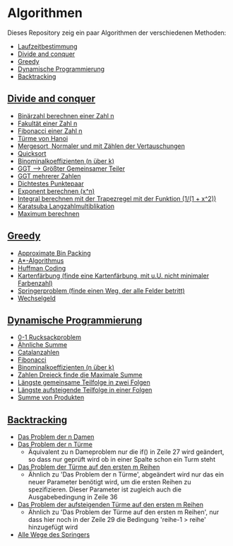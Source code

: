 # Algorithmen

Dieses Repository zeig ein paar Algorithmen der verschiedenen Methoden:

*  [Laufzeitbestimmung](./laufzeitbestimen.MD)
*  [Divide and conquer](https://github.com/gemohr/Algorithmen/tree/master/%20divide%20and%20conquer)
*  [Greedy](https://github.com/gemohr/Algorithmen/tree/master/%20divide%20and%20greedy)
*  [Dynamische Programmierung](https://github.com/gemohr/Algorithmen/tree/master/%20divide%20and%20dynamic)
*  [Backtracking](https://github.com/gemohr/Algorithmen/tree/master/backtracking)

## [Divide and conquer](https://github.com/gemohr/Algorithmen/tree/master/%20divide%20and%20conquer)

* [Binärzahl berechnen einer Zahl n](https://github.com/gemohr/Algorithmen/tree/master/%20divide%20and%20conquer/Bin%C3%A4rzahl)
* [Fakultät einer Zahl n](https://github.com/gemohr/Algorithmen/tree/master/%20divide%20and%20conquer/fakultaet)
* [Fibonacci einer Zahl n](https://github.com/gemohr/Algorithmen/tree/master/%20divide%20and%20conquer/fibonacci)
* [Türme von Hanoi](https://github.com/gemohr/Algorithmen/tree/master/%20divide%20and%20conquer/hanoi)
* [Mergesort, Normaler und mit Zählen der Vertauschungen](https://github.com/gemohr/Algorithmen/tree/master/%20divide%20and%20conquer/mergesort)
* [Quicksort](https://github.com/gemohr/Algorithmen/tree/master/%20divide%20and%20conquer/quicksort)
* [Binominalkoeffizienten (n über k)](https://github.com/gemohr/Algorithmen/tree/master/%20divide%20and%20conquer/binominalkoeffizient)
* [GGT --> Größter Gemeinsamer Teiler](https://github.com/gemohr/Algorithmen/tree/master/%20divide%20and%20conquer/groessterGemeinsamerTeiler)
* [GGT mehrerer Zahlen](https://github.com/gemohr/Algorithmen/tree/master/%20divide%20and%20conquer/ggtMehereZahlen)
* [Dichtestes Punktepaar](https://github.com/gemohr/Algorithmen/tree/master/%20divide%20and%20conquer/dichtestes_punktepaar)
* [Exponent berechnen (x^n)](https://github.com/gemohr/Algorithmen/tree/master/%20divide%20and%20conquer/exponentiell)
* [Integral berechnen mit der Trapezregel mit der Funktion (1/(1 + x^2))](https://github.com/gemohr/Algorithmen/tree/master/%20divide%20and%20conquer/integral_mit_trapezen)
* [Karatsuba Langzahlmultiblikation](https://github.com/gemohr/Algorithmen/tree/master/%20divide%20and%20conquer/Karatsuba_langzahl_multi)
* [Maximum berechnen](https://github.com/gemohr/Algorithmen/tree/master/%20divide%20and%20conquer/maximum)


## [Greedy](https://github.com/gemohr/Algorithmen/tree/master/%20divide%20and%20greedy)

* [Approximate Bin Packing](https://github.com/gemohr/Algorithmen/tree/master/greedy/approximate_bin_packing)
* [A*-Algorithmus](https://github.com/gemohr/Algorithmen/tree/master/greedy/astar)
* [Huffman Coding](https://github.com/gemohr/Algorithmen/tree/master/greedy/huffman)
* [Kartenfärbung (finde eine Kartenfärbung, mit u.U. nicht minimaler Farbenzahl)](https://github.com/gemohr/Algorithmen/tree/master/greedy/kartenfaerben_greedy)
* [Springerproblem (finde einen Weg, der alle Felder betritt)](https://github.com/gemohr/Algorithmen/tree/master/greedy/springer_greedy)
* [Wechselgeld](https://github.com/gemohr/Algorithmen/tree/master/greedy/wechselgeld)


## [Dynamische Programmierung](https://github.com/gemohr/Algorithmen/tree/master/%20divide%20and%20dynamic)

* [0-1 Rucksackproblem](https://github.com/gemohr/Algorithmen/tree/master/dynamic/0-1-Rucksackproblem_dynam)
* [Ähnliche Summe](https://github.com/gemohr/Algorithmen/tree/master/dynamic/aehnlicheSumme_dyn)
* [Catalanzahlen](https://github.com/gemohr/Algorithmen/tree/master/dynamic/catalanzahlen)
* [Fibonacci](https://github.com/gemohr/Algorithmen/tree/master/dynamic/fibonacci_dyn)
* [Binominalkoeffizienten (n über k)](https://github.com/gemohr/Algorithmen/tree/master/dynamic/binominalkoeffizient_dyn)
* [Zahlen Dreieck finde die Maximale Summe](https://github.com/gemohr/Algorithmen/tree/master/dynamic/zahlen-dreieck)
* [Längste gemeinsame Teilfolge in zwei Folgen](https://github.com/gemohr/Algorithmen/tree/master/dynamic/laengste_gemeinsame_teilfolge)
* [Längste aufsteigende Teilfolge in einer Folgen](https://github.com/gemohr/Algorithmen/tree/master/dynamic/laengste_austeigende_teilfolge)
* [Summe von Produkten](https://github.com/gemohr/Algorithmen/tree/master/dynamic/summe_von_produkten)

## [Backtracking](https://github.com/gemohr/Algorithmen/tree/master/backtracking)

* [Das Problem der n Damen](https://github.com/gemohr/Algorithmen/tree/master/backtracking/n_damen_problem/src)
* [Das Problem der n Türme](https://github.com/gemohr/Algorithmen/tree/master/backtracking/n_tuerme_problem/src)
  - Äquivalent zu n Dameproblem nur die if() in Zeile 27 wird geändert, so dass nur geprüft wird ob in einer Spalte schon ein Turm steht
* [Das Problem der Türme auf den ersten m Reihen](https://github.com/gemohr/Algorithmen/tree/master/backtracking/tuerme_auf_den_ersten_m_reihen/src)
  - Ähnlich zu 'Das Problem der n Türme', abgeändert wird nur das ein neuer Parameter benötigt wird, um die ersten Reihen zu spezifizieren. Dieser Parameter ist zugleich auch die Ausgabebedingung in Zeile 36
* [Das Problem der aufsteigenden Türme auf den ersten m Reihen](https://github.com/gemohr/Algorithmen/tree/master/backtracking/aufsteigende_tuerme_auf_den_ersten_m_reihen/src)
  - Ähnlich zu 'Das Problem der Türme auf den ersten m Reihen', nur dass hier noch in der Zeile 29 die Bedingung 'reihe-1 > reihe' hinzugefügt wird 
* [Alle Wege des Springers](https://github.com/gemohr/Algorithmen/tree/master/backtracking/alle_wege_des_springers/src)
